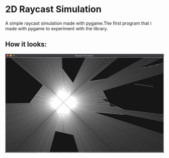 # 2D Raycast Simulation
A simple raycast simulation made with pygame.The first program that i made with pygame to experiment with the library.<br/>
## How it looks:
<img src="./img/sample.jpg" alt="sample">
